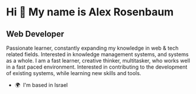Hi 👋 My name is Alex Rosenbaum
===============================

Web Developer
-------------

Passionate learner, constantly expanding my knowledge in web & tech related fields. Interested in knowledge management systems, and systems as a whole. I am a fast learner, creative thinker, multitasker, who works well in a fast paced environment. Interested in contributing to the development of existing systems, while learning new skills and tools.

* 🌍  I'm based in Israel
<!--
**alexrosenbaum/alexrosenbaum** is a ✨ _special_ ✨ repository because its `README.md` (this file) appears on your GitHub profile.

Here are some ideas to get you started:

- 🔭 I’m currently working on ...
- 🌱 I’m currently learning ...
- 👯 I’m looking to collaborate on ...
- 🤔 I’m looking for help with ...
- 💬 Ask me about ...
- 📫 How to reach me: ...
- 😄 Pronouns: ...
- ⚡ Fun fact: ...
-->

